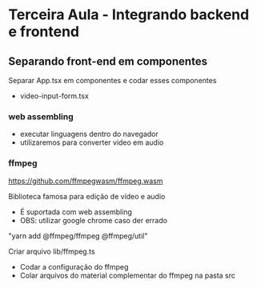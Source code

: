 # Terceira Aula - Integrando backend e frontend

## Separando front-end em componentes

Separar App.tsx em componentes e codar esses componentes
- video-input-form.tsx

### web assembling

- executar linguagens dentro do navegador
- utilizaremos para converter video em audio

### ffmpeg

https://github.com/ffmpegwasm/ffmpeg.wasm

Biblioteca famosa para edição de vídeo e audio
- É suportada com web assembling
- OBS: utilizar google chrome caso der errado

"yarn add @ffmpeg/ffmpeg @ffmpeg/util"

Criar arquivo lib/ffmpeg.ts
- Codar a configuração do ffmpeg
- Colar arquivos do material complementar do ffmpeg na pasta src